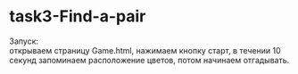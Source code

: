 # task3-Find-a-pair

Запуск: <br> 
открываем страницу Game.html, нажимаем кнопку старт, в течении 10 секунд запоминаем расположение цветов, потом начинаем отгадывать. 